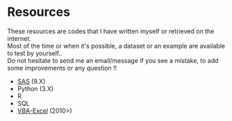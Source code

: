 # Resources

These resources are codes that I have written myself or retrieved on the internet.  
 Most of the time or when it's possible, a dataset or an example are available to test by yourself..  
 Do not hesitate to send me an email/message if you see a mistake, to add some improvements or any question !!  

 - [SAS](https://github.com/NicoDupont/Resources/tree/master/SAS)  (9.X) 
 - Python (3.X)
 - R
 - SQL
 - [VBA-Excel](https://github.com/NicoDupont/Resources/tree/master/VBA-Excel) (2010>)

 
 
  


